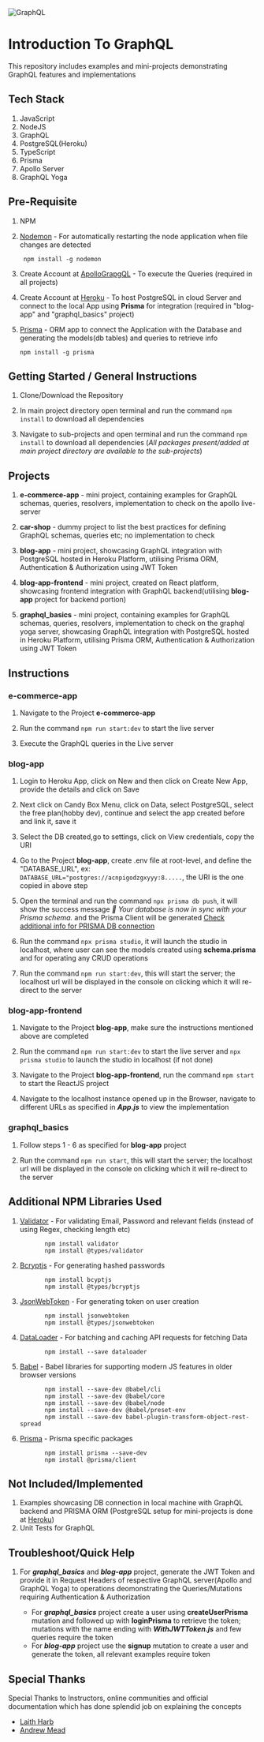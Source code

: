 <img src="https://cdn.codersociety.com/uploads/graphql-reasons.png" alt="GraphQL"/>

# Introduction To GraphQL

This repository includes examples and mini-projects demonstrating GraphQL features and implementations

## Tech Stack

1. JavaScript
2. NodeJS
3. GraphQL
4. PostgreSQL(Heroku)
5. TypeScript
6. Prisma
7. Apollo Server
8. GraphQL Yoga

## Pre-Requisite

1.  NPM

2.  [Nodemon](https://www.npmjs.com/package/nodemon) - For automatically restarting the node application when file changes are detected

         npm install -g nodemon

3.  Create Account at [ApolloGrapgQL](https://studio.apollographql.com/login?from=%2F) - To execute the Queries (required in all projects)

4.  Create Account at [Heroku](https://dashboard.heroku.com/) - To host PostgreSQL in cloud Server and connect to the local App using **Prisma** for integration (required in "blog-app" and "graphql_basics" project)

5.  [Prisma](https://www.npmjs.com/package/prisma) - ORM app to connect the Application with the Database and generating the models(db tables) and queries to retrieve info

        npm install -g prisma

## Getting Started / General Instructions

1. Clone/Download the Repository

2. In main project directory open terminal and run the command `npm install` to download all dependencies

3. Navigate to sub-projects and open terminal and run the command `npm install` to download all dependencies (_All packages present/added at main project directory are available to the sub-projects_)

## Projects

1. **e-commerce-app** - mini project, containing examples for GraphQL schemas, queries, resolvers, implementation to check on the apollo live-server

2. **car-shop** - dummy project to list the best practices for defining GraphQL schemas, queries etc; no implementation to check

3. **blog-app** - mini project, showcasing GraphQL integration with PostgreSQL hosted in Heroku Platform, utilising Prisma ORM, Authentication & Authorization using JWT Token

4. **blog-app-frontend** - mini project, created on React platform, showcasing frontend integration with GraphQL backend(utilising **blog-app** project for backend portion)

5. **graphql_basics** - mini project, containing examples for GraphQL schemas, queries, resolvers, implementation to check on the graphql yoga server, showcasing GraphQL integration with PostgreSQL hosted in Heroku Platform, utilising Prisma ORM, Authentication & Authorization using JWT Token

## Instructions

### e-commerce-app

1. Navigate to the Project **e-commerce-app**

2. Run the command `npm run start:dev` to start the live server

3. Execute the GraphQL queries in the Live server

### blog-app

1. Login to Heroku App, click on New and then click
   on Create New App, provide the details and click on Save

2. Next click on Candy Box Menu, click on Data, select PostgreSQL, select the free plan(hobby dev), continue and select the app created before and link it, save it

3. Select the DB created,go to settings, click on View credentials, copy the URI

4. Go to the Project **blog-app**, create .env file at root-level, and define the "DATABASE_URL", ex: `DATABASE_URL="postgres://acnpigodzgxyyy:8.....`, the URI is the one copied in above step

5. Open the terminal and run the command `npx prisma db push`, it will show the success message _🚀 Your database is now in sync with your Prisma schema._ and the Prisma Client will be generated [Check additional info for PRISMA DB connection](https://www.prisma.io/docs/concepts/components/prisma-client)

6. Run the command `npx prisma studio`, it will launch the studio in localhost, where user can see the models created using **schema.prisma** and for operating any CRUD operations

7. Run the command `npm run start:dev`, this will start the server; the localhost url will be displayed in the console on clicking which it will re-direct to the server

### blog-app-frontend

1. Navigate to the Project **blog-app**, make sure the instructions mentioned above are completed

2. Run the command `npm run start:dev` to start the live server and `npx prisma studio` to launch the studio in localhost (if not done)

3. Navigate to the Project **blog-app-frontend**, run the command `npm start` to start the ReactJS project

4. Navigate to the localhost instance opened up in the Browser, navigate to different URLs as specified in **_App.js_** to view the implementation

### graphql_basics

1. Follow steps 1 - 6 as specified for **blog-app** project

2. Run the command `npm run start`, this will start the server; the localhost url will be displayed in the console on clicking which it will re-direct to the server

## Additional NPM Libraries Used

1.  [Validator](https://www.npmjs.com/package/validator) - For validating Email, Password and relevant fields (instead of using Regex, checking length etc)

               npm install validator
               npm install @types/validator

2.  [Bcryptjs](https://www.npmjs.com/package/bcryptjs) - For generating hashed passwords

               npm install bcyptjs
               npm install @types/bcryptjs

3.  [JsonWebToken](https://www.npmjs.com/package/jsonwebtoken) - For generating token on user creation

               npm install jsonwebtoken
               npm install @types/jsonwebtoken

4.  [DataLoader](https://www.npmjs.com/package/dataloader) - For batching and caching API requests for fetching Data

               npm install --save dataloader

5.  [Babel](https://babeljs.io/) - Babel libraries for supporting modern JS features in older browser versions

               npm install --save-dev @babel/cli
               npm install --save-dev @babel/core
               npm install --save-dev @babel/node
               npm install --save-dev @babel/preset-env
               npm install --save-dev babel-plugin-transform-object-rest-spread

6.  [Prisma](https://www.prisma.io/) - Prisma specific packages

               npm install prisma --save-dev
               npm install @prisma/client

## Not Included/Implemented

1. Examples showcasing DB connection in local machine with GraphQL backend and PRISMA ORM (PostgreSQL setup for mini-projects is done at [Heroku](https://dashboard.heroku.com/))
2. Unit Tests for GraphQL

## Troubleshoot/Quick Help

1. For **_graphql_basics_** and **_blog-app_** project, generate the JWT Token and provide it in Request Headers of respective GraphQL server(Apollo and GraphQL Yoga) to operations deomonstrating the Queries/Mutations requiring Authentication & Authorization

   - For **_graphql_basics_** project create a user using **createUserPrisma** mutation and followed up with **loginPrisma** to retrieve the token; mutations with the name ending with **_WithJWTToken.js_** and few queries require the token
   - For **_blog-app_** project use the **signup** mutation to create a user and generate the token, all relevant examples require token

## Special Thanks

Special Thanks to Instructors, online communities and official documentation which has done splendid job on explaining the concepts

- [Laith Harb](https://www.udemy.com/course/modern-graphql-complete-guide/)
- [Andrew Mead](https://www.udemy.com/course/graphql-bootcamp/)
